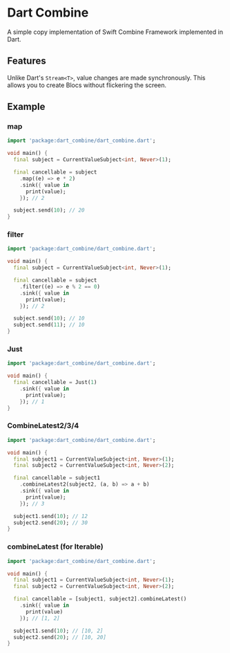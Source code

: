 # Dart Combine

A simple copy implementation of Swift Combine Framework implemented in Dart.

## Features

Unlike Dart's `Stream<T>`, value changes are made synchronously. This allows you to create Blocs without flickering the screen.

## Example

### map

```dart
import 'package:dart_combine/dart_combine.dart';

void main() {
  final subject = CurrentValueSubject<int, Never>(1);

  final cancellable = subject
    .map((e) => e * 2)
    .sink({ value in
      print(value);
    }); // 2

  subject.send(10); // 20
}
```

### filter

```dart
import 'package:dart_combine/dart_combine.dart';

void main() {
  final subject = CurrentValueSubject<int, Never>(1);

  final cancellable = subject
    .filter((e) => e % 2 == 0)
    .sink({ value in
      print(value);
    }); // 2

  subject.send(10); // 10
  subject.send(11); // 10
}
```

### Just

```dart
import 'package:dart_combine/dart_combine.dart';

void main() {
  final cancellable = Just(1)
    .sink({ value in
      print(value);
    }); // 1
}
```

### CombineLatest2/3/4

```dart
import 'package:dart_combine/dart_combine.dart';

void main() {
  final subject1 = CurrentValueSubject<int, Never>(1);
  final subject2 = CurrentValueSubject<int, Never>(2);

  final cancellable = subject1
    .combineLatest2(subject2, (a, b) => a + b)
    .sink({ value in
      print(value);
    }); // 3

  subject1.send(10); // 12
  subject2.send(20); // 30
}
```

### combineLatest (for Iterable)

```dart 
import 'package:dart_combine/dart_combine.dart';

void main() {
  final subject1 = CurrentValueSubject<int, Never>(1);
  final subject2 = CurrentValueSubject<int, Never>(2);

  final cancellable = [subject1, subject2].combineLatest()
    .sink({ value in
      print(value)
    }); // [1, 2]

  subject1.send(10); // [10, 2]
  subject2.send(20); // [10, 20]
}
```
